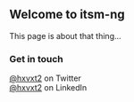## Welcome to itsm-ng

This page is about that thing...



### Get in touch
[@hxvxt2](https://twitter.com/hxvxt2) on Twitter  
[@hxvxt2](https://linkedin.com/in/hxvxt2) on LinkedIn  

